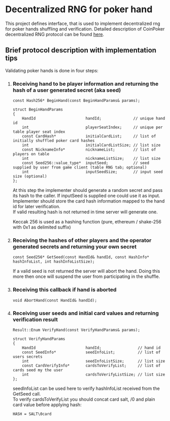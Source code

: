 # Decentralized RNG for poker hand

This project defines interface, that is used to implement decentralized rng for poker hands shuffling and verification.
Detailed description of CoinPoker decentralized RNG protocol can be found [here](https://coinpoker.com/downloads/CoinPoker_RNG.pdf).

## Brief protocol description with implementation tips

Validating poker hands is done in four steps:

1. ### Receiving hand to be player information and returning the hash of a user generated secret (aka seed)

    ```
    const Hash256* BeginHand(const BeginHandParams& params);

    struct BeginHandParams
    {
        HandId                      handId;              // unique hand id
        int                         playerSeatIndex;     // unique per table player seat index
        const CardHash*             initialCardList;     // list of initially shuffled poker card hashes
        int                         initialCardListSize; // list size
        const NicknameInfo*         nicknameList;        // list of players on table
        int                         nicknameListSize;    // list size
        const Seed256::value_type*  inputSeed;           // seed supplied by user from game client (table RNG tab; optional)
        int                         inputSeedSize;       // input seed size (optional)
    };
    ```

    At this step the implementer should generate a random secret and pass its hash to the caller. If inputSeed is supplied one could use it as input.  
    Implementer should store the card hash information mapped to the hand id for later verification.  
    If valid resulting hash is not returned in time server will generate one.
    
    Keccak 256 is used as a hashing function (pure, ethereum / shake-256 with 0x1 as delimited suffix)

2. ### Receiving the hashes of other players and the operator generated secrets and returning your own secret

    ```
    const Seed256* GetSeed(const HandId& handId, const HashInfo* hashInfoList, int hashInfoListSize);
    ```

    If a valid seed is not returned the server will abort the hand. Doing this more then once will suspend the user from participating in the shuffle.

3. ### Receiving this callback if hand is aborted

    ```
    void AbortHand(const HandId& handId);
    ```

4. ### Receiving user seeds and initial card values and returning verification result

    ```
    Result::Enum VerifyHand(const VerifyHandParams& params);

    struct VerifyHandParams
    {
        HandId                      handId;                // hand id
        const SeedInfo*             seedInfoList;          // list of users secrets
        int                         seedInfoListSize;      // list size
        const CardVerifyInfo*       cardsToVerifyList;     // list of cards seed my the user
        int                         cardsToVerifyListSize; // list size
    };
    ```

    seedInfoList can be used here to verify hashInfoList received from the GetSeed call.  
    To verify cardsToVerifyList you should concat card salt, /0 and plain card value before applying hash:

    `HASH = SALT\0card`


